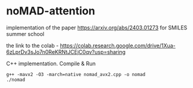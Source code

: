 # noMAD-attention
implementation of the paper https://arxiv.org/abs/2403.01273 for SMILES summer school

the link to the colab - https://colab.research.google.com/drive/1Xua-6zLprDv3sJo7n0ReKRNtJCEjC0qv?usp=sharing


C++ implementation. Compile & Run
```
g++ -mavx2 -O3 -march=native nomad_avx2.cpp -o nomad
./nomad
```

